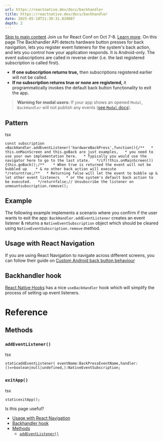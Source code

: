 ```yaml
---
url: https://reactnative.dev/docs/backhandler
title: https://reactnative.dev/docs/backhandler
date: 2025-05-10T21:39:31.039087
depth: 2
---
```


[Skip to main content](https://reactnative.dev/docs/backhandler#__docusaurus_skipToContent_fallback)
Join us for React Conf on Oct 7-8. [Learn more](https://conf.react.dev).
On this page
The Backhandler API detects hardware button presses for back navigation, lets you register event listeners for the system's back action, and lets you control how your application responds. It is Android-only.
The event subscriptions are called in reverse order (i.e. the last registered subscription is called first).
  * **If one subscription returns true,** then subscriptions registered earlier will not be called.
  * **If no subscription returns true or none are registered,** it programmatically invokes the default back button functionality to exit the app.


> **Warning for modal users:** If your app shows an opened `Modal`, `BackHandler` will not publish any events ([see `Modal` docs](https://reactnative.dev/docs/modal#onrequestclose)).
## Pattern[​](https://reactnative.dev/docs/backhandler#pattern "Direct link to Pattern")
tsx
```
const subscription =BackHandler.addEventListener('hardwareBackPress',function(){/**   * this.onMainScreen and this.goBack are just examples,   * you need to use your own implementation here.   * Typically you would use the navigator here to go to the last state.   */if(!this.onMainScreen()){this.goBack();/**    * When true is returned the event will not be bubbled up    * & no other back action will execute    */returntrue;/**   * Returning false will let the event to bubble up & let other event listeners   * or the system's default back action to be executed.   */returnfalse;// Unsubscribe the listener on unmountsubscription.remove();
```

## Example[​](https://reactnative.dev/docs/backhandler#example "Direct link to Example")
The following example implements a scenario where you confirm if the user wants to exit the app:
`BackHandler.addEventListener` creates an event listener & returns a `NativeEventSubscription` object which should be cleared using `NativeEventSubscription.remove` method.
## Usage with React Navigation[​](https://reactnative.dev/docs/backhandler#usage-with-react-navigation "Direct link to Usage with React Navigation")
If you are using React Navigation to navigate across different screens, you can follow their guide on [Custom Android back button behaviour](https://reactnavigation.org/docs/custom-android-back-button-handling/)
## Backhandler hook[​](https://reactnative.dev/docs/backhandler#backhandler-hook "Direct link to Backhandler hook")
[React Native Hooks](https://github.com/react-native-community/hooks#usebackhandler) has a nice `useBackHandler` hook which will simplify the process of setting up event listeners.
# Reference
## Methods[​](https://reactnative.dev/docs/backhandler#methods "Direct link to Methods")
### `addEventListener()`[​](https://reactnative.dev/docs/backhandler#addeventlistener "Direct link to addeventlistener")
tsx
```
staticaddEventListener( eventName:BackPressEventName,handler:()=>boolean|null|undefined,):NativeEventSubscription;
```

### `exitApp()`[​](https://reactnative.dev/docs/backhandler#exitapp "Direct link to exitapp")
tsx
```
staticexitApp();
```

Is this page useful?
  * [Usage with React Navigation](https://reactnative.dev/docs/backhandler#usage-with-react-navigation)
  * [Backhandler hook](https://reactnative.dev/docs/backhandler#backhandler-hook)
  * [Methods](https://reactnative.dev/docs/backhandler#methods)
    * [`addEventListener()`](https://reactnative.dev/docs/backhandler#addeventlistener)



